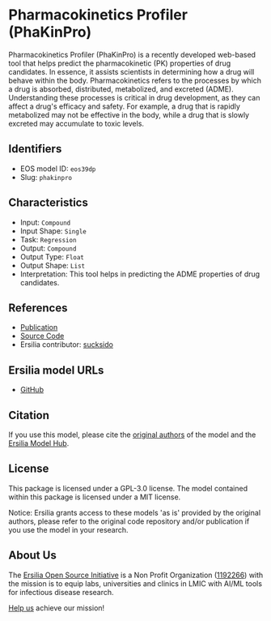 # Pharmacokinetics Profiler (PhaKinPro)

Pharmacokinetics Profiler (PhaKinPro) is a recently developed web-based tool that helps predict the pharmacokinetic (PK) properties of drug candidates. In essence, it assists scientists in determining how a drug will behave within the body.
Pharmacokinetics refers to the processes by which a drug is absorbed, distributed, metabolized, and excreted (ADME). Understanding these processes is critical in drug development, as they can affect a drug's efficacy and safety. For example, a drug that is rapidly metabolized may not be effective in the body, while a drug that is slowly excreted may accumulate to toxic levels.

## Identifiers

* EOS model ID: `eos39dp`
* Slug: `phakinpro`

## Characteristics

* Input: `Compound`
* Input Shape: `Single`
* Task: `Regression`
* Output: `Compound`
* Output Type: `Float`
* Output Shape: `List`
* Interpretation: This tool helps in predicting the ADME properties of drug candidates.

## References

* [Publication](https://pubs.acs.org/doi/10.1021/acs.jmedchem.3c02446)
* [Source Code](https://github.com/molecularmodelinglab/PhaKinPro)
* Ersilia contributor: [sucksido](https://github.com/sucksido)

## Ersilia model URLs
* [GitHub](https://github.com/ersilia-os/eos39dp)

## Citation

If you use this model, please cite the [original authors](https://pubs.acs.org/doi/10.1021/acs.jmedchem.3c02446) of the model and the [Ersilia Model Hub](https://github.com/ersilia-os/ersilia/blob/master/CITATION.cff).

## License

This package is licensed under a GPL-3.0 license. The model contained within this package is licensed under a MIT license.

Notice: Ersilia grants access to these models 'as is' provided by the original authors, please refer to the original code repository and/or publication if you use the model in your research.

## About Us

The [Ersilia Open Source Initiative](https://ersilia.io) is a Non Profit Organization ([1192266](https://register-of-charities.charitycommission.gov.uk/charity-search/-/charity-details/5170657/full-print)) with the mission is to equip labs, universities and clinics in LMIC with AI/ML tools for infectious disease research.

[Help us](https://www.ersilia.io/donate) achieve our mission!